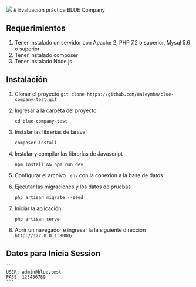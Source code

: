 <img src="https://bluecompany.cl/assets/img/bluecompany-logo-blue.svg">
# Evaluación práctica BLUE Company

## Requerimientos
1. Tener instalado un servidor con Apache 2,  PHP 7.2 o superior, Mysql 5.6 o superior
2. Tener instalado composer
3. Tener instalado Node.js

## Instalación

1. Clonar el proyecto
   ` git clone https://github.com/Haleymhm/blue-company-test.git `

2. Ingresar a la carpeta del proyecto
    ``` 
    cd blue-company-test 
    ```

3. Instalar las librerías de laravel
    ``` 
    composer install 
    ```

4. Instalar y compilar las librerías de Javascript
    ``` 
    npm install && npm run dev 
    ```

5. Configurar el archivo ` .env ` con la conexión a la base de datos

6. Ejecutar las migraciones y los datos de pruebas
    ``` 
    php artisan migrate --seed 
    ```

7. Iniciar la aplicación
    ``` 
    php artisan serve 
    ```

8. Abrir un navegador e ingresar la la siguiente dirección
    ` http://127.0.0.1:8000/ `

## Datos para Inicia Session
    ``` 
    USER: admin@blue.test
    PASS: 123456789 
    ```